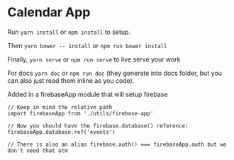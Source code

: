 # Calendar App

Run `yarn install` or `npm install` to setup.

Then `yarn bower -- install` or `npm run bower install`

Finally, `yarn serve` or `npm run serve` to live serve your work

For docs `yarn doc` or `npm run doc` (they generate into docs folder, but you can also just read them inline as you code).


Added in a firebaseApp module that will setup firebase
```
// Keep in mind the relative path
import firebaseApp from './utils/firebase-app'

// Now you should have the firebase.database() reference:
firebaseApp.database.ref('events')

// There is also an alias firebase.auth() === firebaseApp.auth but we don't need that atm
```
